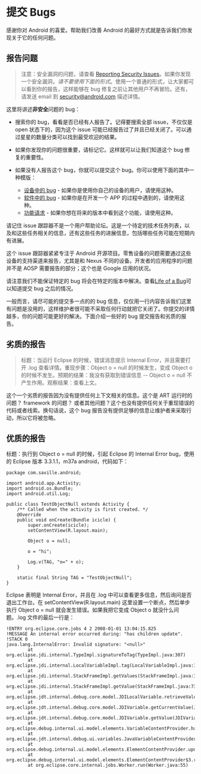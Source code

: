 # 提交 Bugs

感谢你对 Android 的喜爱。帮助我们改善 Android 的最好方式就是告诉我们你发现关于它的任何问题。

## 报告问题

> 注意：安全漏洞的问题，请查看 [Reporting Security Issues](https://source.android.com/devices/tech/security/overview/updates-resources.html#reporting-security-issues)。如果你发现一个安全漏洞，*请不要使用下面的形式*。使用一个普通的形式，让大家都可以看到你的报告，这样能够在 bug 修复之前让其他用户不再冒险。还有，请发送 email 到 security@android.com 描述详情。

这里将讲述**非安全**问题的 bug：

- 搜索你的 bug，看看是否已经有人报告了。记得要搜索全部 issue，不仅仅是 open 状态下的，因为这个 issue 可能已经报告过了并且已经关闭了。可以通过星星的数量分类可以找到最受欢迎的结果。

- 如果你发现你的问题很重要，请标记它。这样就可以让我们知道这个 bug 修复的重要性。

- 如果没有人报告这个 bug，你就可以提交这个 bug。你可以使用下面的其中一种模版：

	- [设备中的 bug](https://code.google.com/p/android/issues/entry?template=User%20bug%20report) - 如果你是使用你自己的设备的用户，请使用这种。
	- [软件中的 bug](https://code.google.com/p/android/issues/entry?template=Developer%20bug%20report) - 如果你是在开发一个 APP 的过程中遇到的，请使用这种。
	- [功能请求](https://code.google.com/p/android/issues/entry?template=Feature%20request) - 如果你想在将来的版本中看到这个功能，请使用这种。

请记住 issue 跟踪器不是一个用户帮助论坛。这是一个待定的技术任务列表，以及和这些任务相关的信息，还有这些任务的进展信息，包括哪些任务可能在短期内有进展。

这个 issue 跟踪器紧紧专注于 Android 开源项目。零售设备的问题需要通过这些设备的支持渠道来报告，尤其是和 Nexus 不同的设备。开发者的应用程序的问题并不是 AOSP 需要报告的部分；这个也是 Google 应用的状况。

请注意我们不能保证特定的 bug 将会在特定的版本中解决。查看[Life of a Bug](https://source.android.com/source/life-of-a-bug.html)可以知道提交 bug 之后的情况。

一般而言，请尽可能的提交多一点的的 bug 信息，仅仅用一行内容告诉我们这里有问题是没用的，这样维护者很可能不采取任何行动就把它关闭了。你提交的详情越多，你的问题可能更好的解决。下面介绍一些好的 bug 提交报告和劣质的报告。

## 劣质的报告

> 标题：当运行 Eclipse 的时候，错误消息提示 Internal Error，并且需要打开 .log 查看详情。重现步骤：Object o = null 的时候发生，变成 Object o 的时候不发生。预期的结果：我没有获取到错误信息 -- Object o = null 不产生作用。观察结果：查看上文。

这个一个劣质的报告因为没有提供任何上下文相关的信息。这个是 ART 运行时的问题？ framework 的问题？ 或者其他问题？这个也没有提供任何关于重现错误的代码或者线索。换句话说，这个 bug 报告没有提供足够的信息让维护者来采取行动，所以它将被忽略。

## 优质的报告

标题：执行到 Object o = null 的时候，引起 Eclipse 的 Internal Error bug，使用的 Eclipse 版本 3.3.1.1，m37a android，代码如下：

```
package com.saville.android;

import android.app.Activity;
import android.os.Bundle;
import android.util.Log;

public class TestObjectNull extends Activity {
    /** Called when the activity is first created. */
    @Override
    public void onCreate(Bundle icicle) {
        super.onCreate(icicle);
        setContentView(R.layout.main);

        Object o = null;

        o = "hi";

        Log.v(TAG, "o=" + o);
    }

    static final String TAG = "TestObjectNull";
}
```

Eclipse 表明是 Internal Error，并且在 .log 中可以查看更多信息，然后询问是否退出工作台。在 setContentView(R.layout.main) 这里设置一个断点，然后单步执行 Object o = null 就会发生错误。如果我把它变成 Object o 就没什么问题。.log 文件的最后一行是：

```
!ENTRY org.eclipse.core.jobs 4 2 2008-01-01 13:04:15.825
!MESSAGE An internal error occurred during: "has children update".
!STACK 0
java.lang.InternalError: Invalid signature: "<null>"
        at
org.eclipse.jdi.internal.TypeImpl.signatureToTag(TypeImpl.java:307)
        at
org.eclipse.jdi.internal.LocalVariableImpl.tag(LocalVariableImpl.java:185)
        at
org.eclipse.jdi.internal.StackFrameImpl.getValues(StackFrameImpl.java:128)
        at
org.eclipse.jdi.internal.StackFrameImpl.getValue(StackFrameImpl.java:73)
        at
org.eclipse.jdt.internal.debug.core.model.JDILocalVariable.retrieveValue(JDILocalVariable.java:57)
        at
org.eclipse.jdt.internal.debug.core.model.JDIVariable.getCurrentValue(JDIVariable.java:66)
        at
org.eclipse.jdt.internal.debug.core.model.JDIVariable.getValue(JDIVariable.java:88)
        at
org.eclipse.debug.internal.ui.model.elements.VariableContentProvider.hasChildren(VariableContentProvider.java:62)
        at
org.eclipse.jdt.internal.debug.ui.variables.JavaVariableContentProvider.hasChildren(JavaVariableContentProvider.java:73)
        at
org.eclipse.debug.internal.ui.model.elements.ElementContentProvider.updateHasChildren(ElementContentProvider.java:223)
        at
org.eclipse.debug.internal.ui.model.elements.ElementContentProvider$3.run(ElementContentProvider.java:200)
        at org.eclipse.core.internal.jobs.Worker.run(Worker.java:55)
```

